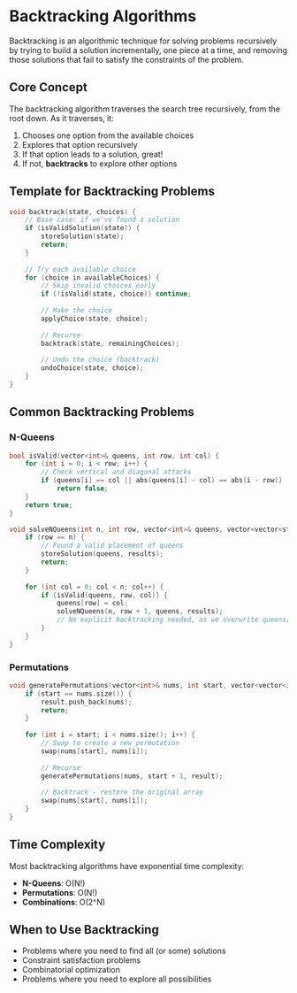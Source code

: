 # Backtracking Algorithms

Backtracking is an algorithmic technique for solving problems recursively by trying to build a solution incrementally, one piece at a time, and removing those solutions that fail to satisfy the constraints of the problem.

## Core Concept

The backtracking algorithm traverses the search tree recursively, from the root down. As it traverses, it:

1. Chooses one option from the available choices
2. Explores that option recursively
3. If that option leads to a solution, great!
4. If not, **backtracks** to explore other options

## Template for Backtracking Problems

```cpp
void backtrack(state, choices) {
    // Base case: if we've found a solution
    if (isValidSolution(state)) {
        storeSolution(state);
        return;
    }
    
    // Try each available choice
    for (choice in availableChoices) {
        // Skip invalid choices early
        if (!isValid(state, choice)) continue;
        
        // Make the choice
        applyChoice(state, choice);
        
        // Recurse
        backtrack(state, remainingChoices);
        
        // Undo the choice (backtrack)
        undoChoice(state, choice);
    }
}
```

## Common Backtracking Problems

### N-Queens

```cpp
bool isValid(vector<int>& queens, int row, int col) {
    for (int i = 0; i < row; i++) {
        // Check vertical and diagonal attacks
        if (queens[i] == col || abs(queens[i] - col) == abs(i - row))
            return false;
    }
    return true;
}

void solveNQueens(int n, int row, vector<int>& queens, vector<vector<string>>& results) {
    if (row == n) {
        // Found a valid placement of queens
        storeSolution(queens, results);
        return;
    }
    
    for (int col = 0; col < n; col++) {
        if (isValid(queens, row, col)) {
            queens[row] = col;
            solveNQueens(n, row + 1, queens, results);
            // No explicit backtracking needed, as we overwrite queens[row]
        }
    }
}
```

### Permutations

```cpp
void generatePermutations(vector<int>& nums, int start, vector<vector<int>>& result) {
    if (start == nums.size()) {
        result.push_back(nums);
        return;
    }
    
    for (int i = start; i < nums.size(); i++) {
        // Swap to create a new permutation
        swap(nums[start], nums[i]);
        
        // Recurse
        generatePermutations(nums, start + 1, result);
        
        // Backtrack - restore the original array
        swap(nums[start], nums[i]);
    }
}
```

## Time Complexity

Most backtracking algorithms have exponential time complexity:
- **N-Queens**: O(N!)
- **Permutations**: O(N!)
- **Combinations**: O(2^N)

## When to Use Backtracking

- Problems where you need to find all (or some) solutions
- Constraint satisfaction problems
- Combinatorial optimization
- Problems where you need to explore all possibilities